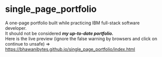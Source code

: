 # single_page_portfolio
A one-page portfolio built while practicing IBM full-stack software developer.
<br>It should not be considered <i><b>my up-to-date portfolio.</b></i>
<br>Here is the live preview (ignore the false warning by browsers and click on continue to unsafe) => https://bhawanibytes.github.io/single_page_portfolio/index.html
